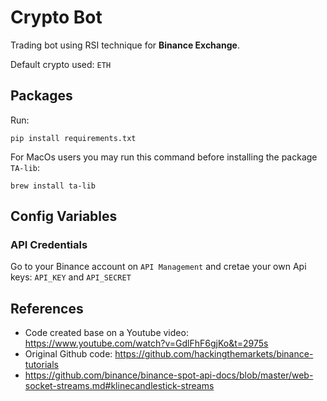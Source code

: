 # Crypto Bot
Trading bot using RSI technique for **Binance Exchange**. 

Default crypto used: `ETH`

## Packages
Run:
```
pip install requirements.txt
```

For MacOs users you may run this command before installing the package `TA-lib`:
```
brew install ta-lib
```

## Config Variables
### API Credentials
Go to your Binance account on `API Management` and cretae your own Api keys: `API_KEY` and `API_SECRET`

## References
- Code created base on a Youtube video: https://www.youtube.com/watch?v=GdlFhF6gjKo&t=2975s
- Original Github code: https://github.com/hackingthemarkets/binance-tutorials
- https://github.com/binance/binance-spot-api-docs/blob/master/web-socket-streams.md#klinecandlestick-streams
